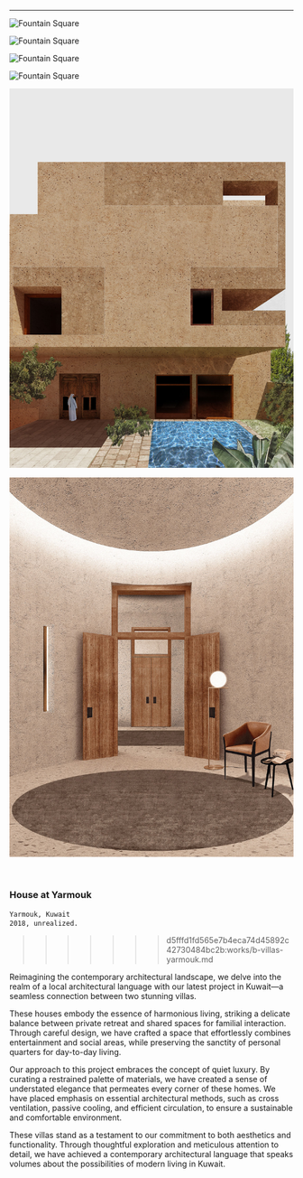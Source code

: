
---

![Fountain Square](/works/b-villas-yarmouk/01.jpg)

![Fountain Square](/works/b-villas-yarmouk/02.jpg)

![Fountain Square](/works/b-villas-yarmouk/03.jpg)

![Fountain Square](/works/b-villas-yarmouk/04.jpg)

![Fountain Square](/works/b-villas-yarmouk/05.jpg)

![Fountain Square](/works/b-villas-yarmouk/06.jpg)

<br id="scr-to-here" />

### House at Yarmouk

	Yarmouk, Kuwait
	2018, unrealized.

>>>>>>> d5fffd1fd565e7b4eca74d45892c42730484bc2b:works/b-villas-yarmouk.md

Reimagining the contemporary architectural landscape, we delve into the realm of a local architectural language with our latest project in Kuwait—a seamless connection between two stunning villas.

These houses embody the essence of harmonious living, striking a delicate balance between private retreat and shared spaces for familial interaction. Through careful design, we have crafted a space that effortlessly combines entertainment and social areas, while preserving the sanctity of personal quarters for day-to-day living.

Our approach to this project embraces the concept of quiet luxury. By curating a restrained palette of materials, we have created a sense of understated elegance that permeates every corner of these homes. We have placed emphasis on essential architectural methods, such as cross ventilation, passive cooling, and efficient circulation, to ensure a sustainable and comfortable environment.

These villas stand as a testament to our commitment to both aesthetics and functionality. Through thoughtful exploration and meticulous attention to detail, we have achieved a contemporary architectural language that speaks volumes about the possibilities of modern living in Kuwait.



<!-- #Reguengo #Urbanplanning #urbandesign #Architecture #Hertiage #Preservation #archdaily #Arch #archdaily #Portugal  -->

